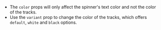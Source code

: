 - The `color` props will only affect the spinner's text color and not the color of the tracks.
- Use the `variant` prop to change the color of the tracks, which offers `default`, `white` and `black` options.
